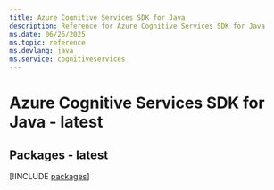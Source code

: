 ```yaml
---
title: Azure Cognitive Services SDK for Java
description: Reference for Azure Cognitive Services SDK for Java
ms.date: 06/26/2025
ms.topic: reference
ms.devlang: java
ms.service: cognitiveservices
---
```

# Azure Cognitive Services SDK for Java - latest
## Packages - latest
[!INCLUDE [packages](cognitive-services-index.md)]